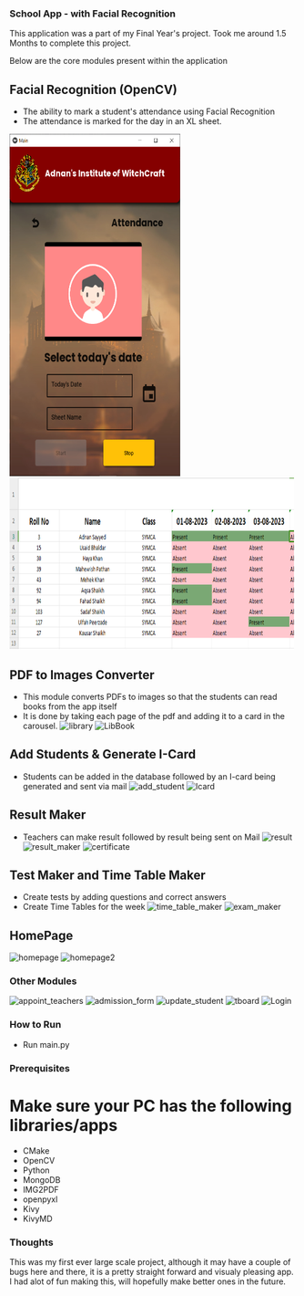 ### School App - with Facial Recognition

This application was a part of my Final Year's project.
Took me around 1.5 Months to complete this project.

Below are the core modules present within the application

## Facial Recognition (OpenCV)
- The ability to mark a student's attendance using Facial Recognition
- The attendance is marked for the day in an XL sheet.
  
<img src="images/screens/attendance.PNG" width="300" height = "600"> <img src="images/screens/AttendanceSheet.PNG" width="500" height = "300">

## PDF to Images Converter
- This module converts PDFs to images so that the students can read books from the app itself
- It is done by taking each page of the pdf and adding it to a card in the carousel.
![library](https://github.com/user-attachments/assets/3c41fc38-f3fa-4a80-a186-de60fd1561d2)   ![LibBook](https://github.com/user-attachments/assets/6cb0c16b-ef94-49d0-89c2-f3d0a24eff62)

##  Add Students & Generate I-Card
- Students can be added in the database followed by an I-card being generated and sent via mail
![add_student](https://github.com/user-attachments/assets/b4b8f24a-3648-48db-9a85-10563ff3aaf6)   ![Icard](https://github.com/user-attachments/assets/0c4429f3-2a6c-44f8-b8a5-c000e634be37)

## Result Maker
- Teachers can make result followed by result being sent on Mail
![result](https://github.com/user-attachments/assets/a76292bb-60e7-4dd4-944b-985105242920)   ![result_maker](https://github.com/user-attachments/assets/eb6964e3-ec51-4779-810f-d8eeb2fead17)   ![certificate](https://github.com/user-attachments/assets/d14f43a0-81e7-4eb3-8b79-cbb6d7f84020)


## Test Maker and Time Table Maker
- Create tests by adding questions and correct answers
- Create Time Tables for the week
![time_table_maker](https://github.com/user-attachments/assets/157f33fc-7c36-4d80-aa7a-488c5ec14fd4)   ![exam_maker](https://github.com/user-attachments/assets/91eef76a-fa9e-4f36-8ddc-d28ad2a307ba)

## HomePage
![homepage](https://github.com/user-attachments/assets/d673b689-a340-405e-a5a5-9b06734d9fd7)   ![homepage2](https://github.com/user-attachments/assets/3e624e4d-08ac-4be9-8268-ef876241ad22)


### Other Modules
![appoint_teachers](https://github.com/user-attachments/assets/f20f0635-3294-42e0-8948-690d7bd33464)   ![admission_form](https://github.com/user-attachments/assets/3be7c7b6-489d-4706-9986-c3e24fc51314)
![update_student](https://github.com/user-attachments/assets/1f619524-b48e-4660-b388-e8921b120c80)   ![tboard](https://github.com/user-attachments/assets/a7ae7923-2a96-4571-9625-d33938002f6b)
![Login](https://github.com/user-attachments/assets/b0b63458-6bf1-4d9f-b7dc-73d7656f92da)


### How to Run
- Run main.py

### Prerequisites
# Make sure your PC has the following libraries/apps
- CMake
- OpenCV
- Python
- MongoDB
- IMG2PDF
- openpyxl
- Kivy
- KivyMD

### Thoughts
This was my first ever large scale project, although it may have a couple of bugs here and there, it is a pretty straight forward and visualy pleasing app.
I had alot of fun making this, will hopefully make better ones in the future. 




